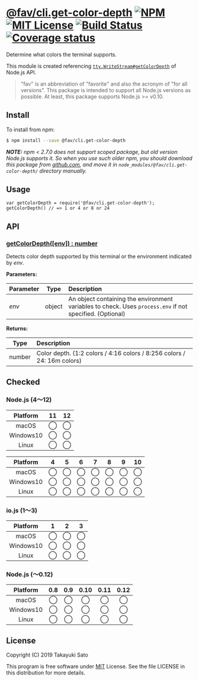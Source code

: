 # [@fav/cli.get-color-depth][repo-url] [![NPM][npm-img]][npm-url] [![MIT License][mit-img]][mit-url] [![Build Status][travis-img]][travis-url] [![Coverage status][coverage-img]][coverage-url]

Determine what colors the terminal supports.

This module is created referencing [`tty.WriteStream#getColorDepth`](https://nodejs.org/dist/latest-v11.x/docs/api/tty.html#tty_writestream_getcolordepth_env) of Node.js API.

> "fav" is an abbreviation of "favorite" and also the acronym of "for all versions".
> This package is intended to support all Node.js versions as possible.
> At least, this package supports Node.js >= v0.10.

## Install

To install from npm:

```sh
$ npm install --save @fav/cli.get-color-depth
```

***NOTE:*** *npm < 2.7.0 does not support scoped package, but old version Node.js supports it. So when you use such older npm, you should download this package from [github.com][repo-url], and move it in `node_modules/@fav/cli.get-color-depth/` directory manually.*

## Usage

```
var getColorDepth = require('@fav/cli.get-color-depth');
getColorDepth() // => 1 or 4 or 8 or 24
```

## API

### <u>getColorDepth([env]) : number</u>

Detects color depth supported by this terminal or the environment indicated by *env*.

**Parameters:**

| Parameter |  Type  | Description               |
|:----------|:------:|:--------------------------|
| *env*     | object | An object containing the environment variables to check. Uses `process.env` if not specified. (Optional) |

**Returns:**

|  Type  | Description      |
|:------:|:-----------------|
| number | Color depth. (1:2 colors / 4:16 colors / 8:256 colors / 24: 16m colors)   |

## Checked

### Node.js (4〜12)

| Platform  |   11   |   12   |
|:---------:|:------:|:------:|
| macOS     |&#x25ef;|&#x25ef;|
| Windows10 |&#x25ef;|&#x25ef;|
| Linux     |&#x25ef;|&#x25ef;|

| Platform  |   4    |   5    |   6    |   7    |   8    |   9    |   10   |
|:---------:|:------:|:------:|:------:|:------:|:------:|:------:|:------:|
| macOS     |&#x25ef;|&#x25ef;|&#x25ef;|&#x25ef;|&#x25ef;|&#x25ef;|&#x25ef;|
| Windows10 |&#x25ef;|&#x25ef;|&#x25ef;|&#x25ef;|&#x25ef;|&#x25ef;|&#x25ef;|
| Linux     |&#x25ef;|&#x25ef;|&#x25ef;|&#x25ef;|&#x25ef;|&#x25ef;|&#x25ef;|

### io.js (1〜3)

| Platform  |   1    |   2    |   3    |
|:---------:|:------:|:------:|:------:|
| macOS     |&#x25ef;|&#x25ef;|&#x25ef;|
| Windows10 |&#x25ef;|&#x25ef;|&#x25ef;|
| Linux     |&#x25ef;|&#x25ef;|&#x25ef;|

### Node.js (〜0.12)

| Platform  |  0.8   |  0.9   |  0.10  |  0.11  |  0.12  |
|:---------:|:------:|:------:|:------:|:------:|:------:|
| macOS     |&#x25ef;|&#x25ef;|&#x25ef;|&#x25ef;|&#x25ef;|
| Windows10 |&#x25ef;|&#x25ef;|&#x25ef;|&#x25ef;|&#x25ef;|
| Linux     |&#x25ef;|&#x25ef;|&#x25ef;|&#x25ef;|&#x25ef;|


## License

Copyright (C) 2019 Takayuki Sato

This program is free software under [MIT][mit-url] License.
See the file LICENSE in this distribution for more details.

[repo-url]: https://github.com/sttk/fav-cli.get-color-depth/
[npm-img]: https://img.shields.io/badge/npm-v0.0.0-blue.svg
[npm-url]: https://www.npmjs.com/package/@fav/cli.get-color-depth
[mit-img]: https://img.shields.io/badge/license-MIT-green.svg
[mit-url]: https://opensource.org/licenses/MIT
[travis-img]: https://travis-ci.org/sttk/fav-cli.get-color-depth.svg?branch=master
[travis-url]: https://travis-ci.org/sttk/fav-cli.get-color-depth
[coverage-img]: https://coveralls.io/repos/github/sttk/fav-cli.get-color-depth/badge.svg?branch=master
[coverage-url]: https://coveralls.io/github/sttk/fav-cli.get-color-depth?branch=master

[supports-color-url]: https://github.com/chalk/supports-color
[color-support-url]: https://github.com/isaacs/color-support

